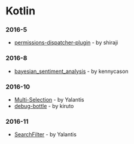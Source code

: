# Kotlin


### 2016-5
- [permissions-dispatcher-plugin](https://github.com/shiraji/permissions-dispatcher-plugin) - by shiraji

### 2016-8
- [bayesian_sentiment_analysis](https://github.com/kennycason/bayesian_sentiment_analysis) - by kennycason

### 2016-10
- [Multi-Selection](https://github.com/Yalantis/Multi-Selection) - by Yalantis
- [debug-bottle](https://github.com/kiruto/debug-bottle) - by kiruto

### 2016-11
- [SearchFilter](https://github.com/Yalantis/SearchFilter) - by Yalantis
